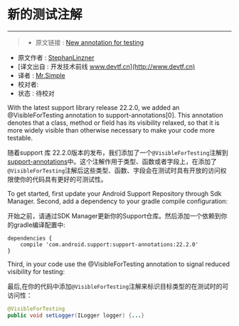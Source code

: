 # 新的测试注解
--------

> * 原文链接 : [New annotation for testing ](https://plus.google.com/+StephanLinzner/posts/GBdq6NsRy6S)
* 原文作者 : [StephanLinzner](https://plus.google.com/+StephanLinzner)
* [译文出自 :  开发技术前线 www.devtf.cn](http://www.devtf.cn)
* 译者 : [Mr.Simple](https://github.com/bboyfeiyu) 
* 校对者: []() 
* 状态 :  待校对

With the latest support library release 22.2.0, we added an @VisibleForTesting annotation to support-annotations[0]. This annotation denotes that a class, method or field has its visibility relaxed, so that it is more widely visible than otherwise necessary to make your code more testable.

随着support 库 22.2.0版本的发布，我们添加了一个`@VisibleForTesting`注解到[support-annotations](http://goo.gl/niwFS8﻿)中。这个注解作用于类型、函数或者字段上，在添加了`@VisibleForTesting`注解后这些类型、函数、字段会在测试时具有开放的访问权限使你的代码具有更好的可测试性。

To get started, first update your Android Support Repository through Sdk Manager. Second, add a dependency to your gradle compile configuration:

开始之前，请通过SDK Manager更新你的Support仓库。然后添加一个依赖到你的gradle编译配置中: 

```
dependencies {
    compile 'com.android.support:support-annotations:22.2.0'
}
```

Third, in your code use the @VisibleForTesting annotation to signal reduced visibility for testing:

最后,在你的代码中添加`@VisibleForTesting`注解来标识目标类型的在测试时的可访问性： 

```java
@VisibleForTesting
public void setLogger(ILogger logger) {...}
```
